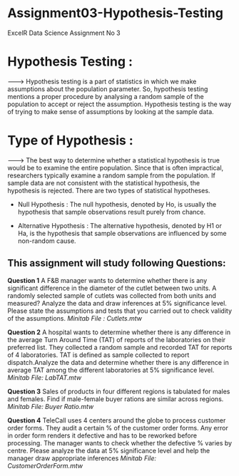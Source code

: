 # Assignment03-Hypothesis-Testing
ExcelR Data Science Assignment No 3
# Hypothesis Testing :
---> Hypothesis testing is a part of statistics in which we make assumptions about the population parameter. So, hypothesis testing mentions a proper procedure by analysing a random sample of the population to accept or reject the assumption. Hypothesis testing is the way of trying to make sense of assumptions by looking at the sample data.
# Type of Hypothesis :
---> The best way to determine whether a statistical hypothesis is true would be to examine the entire population. Since that is often impractical, researchers typically examine a random sample from the population. If sample data are not consistent with the statistical hypothesis, the hypothesis is rejected. There are two types of statistical hypotheses.
- Null Hypothesis :
The null hypothesis, denoted by Ho, is usually the hypothesis that sample observations result purely from chance.

- Alternative Hypothesis :
The alternative hypothesis, denoted by H1 or Ha, is the hypothesis that sample observations are influenced by some non-random cause.

## This assignment will study following Questions:
**Question 1**
A F&B manager wants to determine whether there is any significant difference in the diameter of the cutlet between two units. A randomly selected sample of cutlets was collected from both units and measured? Analyze the data and draw inferences at 5% significance level. Please state the assumptions and tests that you carried out to check validity of the assumptions.
*Minitab File : Cutlets.mtw*

**Question 2**
A hospital wants to determine whether there is any difference in the average Turn Around Time (TAT) of reports of the laboratories on their preferred list. They collected a random sample and recorded TAT for reports of 4 laboratories. TAT is defined as sample collected to report dispatch.Analyze the data and determine whether there is any difference in average TAT among the different laboratories at 5% significance level.
*Minitab File: LabTAT.mtw*

**Question 3**
Sales of products in four different regions is tabulated for males and females. Find if male-female buyer rations are similar across regions.
*Minitab File: Buyer Ratio.mtw*

**Question 4**
TeleCall uses 4 centers around the globe to process customer order forms. They audit a certain % of the customer order forms. Any error in order form renders it defective and has to be reworked before processing. The manager wants to check whether the defective % varies by centre. Please analyze the data at 5% significance level and help the manager draw appropriate inferences
*Minitab File: CustomerOrderForm.mtw*

